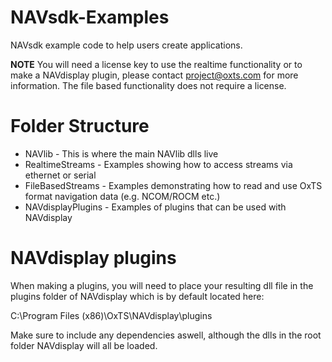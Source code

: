 # NAVsdk-Examples
NAVsdk example code to help users create applications. 

**NOTE** You will need a license key to use the realtime functionality or to make a NAVdisplay plugin, please contact project@oxts.com for more information. The file based functionality does not require a license.

# Folder Structure

- NAVlib - This is where the main NAVlib dlls live
- RealtimeStreams - Examples showing how to access streams via ethernet or serial
- FileBasedStreams - Examples demonstrating how to read and use OxTS format navigation data (e.g. NCOM/ROCM etc.)
- NAVdisplayPlugins - Examples of plugins that can be used with NAVdisplay


# NAVdisplay plugins

When making a plugins, you will need to place your resulting dll file in the plugins folder of NAVdisplay which is by default located here:

C:\Program Files (x86)\OxTS\NAVdisplay\plugins

Make sure to include any dependencies aswell, although the dlls in the root folder NAVdisplay will all be loaded.








